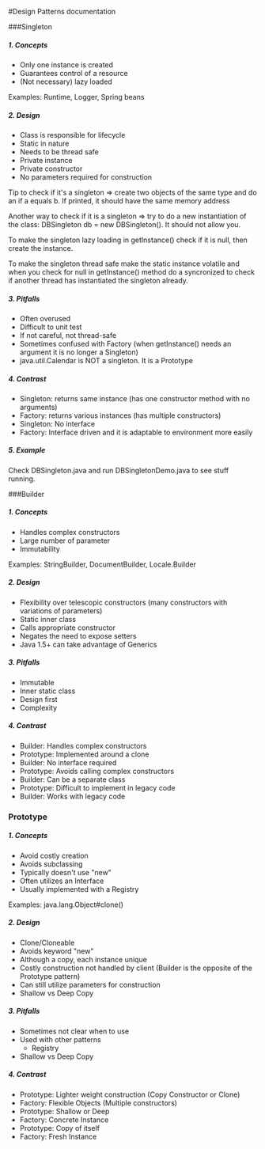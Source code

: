 #Design Patterns documentation

###Singleton

##### 1. Concepts
* Only one instance is created
* Guarantees control of a resource
* (Not necessary) lazy loaded

Examples: Runtime, Logger, Spring beans

##### 2. Design
* Class is responsible for lifecycle
* Static in nature
* Needs to be thread safe
* Private instance
* Private constructor
* No parameters required for construction

Tip to check if it's a singleton => create two objects of the same type and do an if a equals b. If printed, it should have the same memory address 

Another way to check if it is a singleton => try to do a new instantiation of the class: DBSingleton db = new DBSingleton(). It should not allow you.

To make the singleton lazy loading in getInstance() check if it is null, then create the instance.

To make the singleton thread safe make the static instance volatile and when you check for null in getInstance() method do a syncronized to check if another thread has instantiated the singleton already.

##### 3. Pitfalls
* Often overused
* Difficult to unit test
* If not careful, not thread-safe
* Sometimes confused with Factory (when getInstance() needs an argument it is no longer a Singleton)
* java.util.Calendar is NOT a singleton. It is a Prototype

##### 4. Contrast
* Singleton: returns same instance (has one constructor method with no arguments)
* Factory: returns various instances (has multiple constructors)
* Singleton: No interface
* Factory: Interface driven and it is adaptable to environment more easily

##### 5. Example
Check DBSingleton.java and run DBSingletonDemo.java to see stuff running.

###Builder

##### 1. Concepts
* Handles complex constructors
* Large number of parameter
* Immutability

Examples: StringBuilder, DocumentBuilder, Locale.Builder

##### 2. Design
* Flexibility over telescopic constructors (many constructors with variations of parameters)
* Static inner class
* Calls appropriate constructor
* Negates the need to expose setters
* Java 1.5+ can take advantage of Generics
##### 3. Pitfalls
* Immutable
* Inner static class
* Design first
* Complexity

##### 4. Contrast
* Builder: Handles complex constructors
* Prototype: Implemented around a clone
* Builder: No interface required
* Prototype: Avoids calling complex constructors
* Builder: Can be a separate class
* Prototype: Difficult to implement in legacy code
* Builder: Works with legacy code

### Prototype

##### 1. Concepts
* Avoid costly creation
* Avoids subclassing
* Typically doesn't use "new"
* Often utilizes an Interface
* Usually implemented with a Registry

Examples: java.lang.Object#clone()

##### 2. Design
* Clone/Cloneable
* Avoids keyword "new"
* Although a copy, each instance unique
* Costly construction not handled by client (Builder is the opposite of the Prototype pattern)
* Can still utilize parameters for construction
* Shallow vs Deep Copy

##### 3. Pitfalls
* Sometimes not clear when to use
* Used with other patterns
    * Registry
* Shallow vs Deep Copy

##### 4. Contrast
* Prototype: Lighter weight construction (Copy Constructor or Clone)
* Factory: Flexible Objects (Multiple constructors)
* Prototype: Shallow or Deep
* Factory: Concrete Instance
* Prototype: Copy of itself
* Factory: Fresh Instance